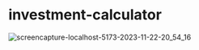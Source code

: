 # investment-calculator

![screencapture-localhost-5173-2023-11-22-20_54_16](https://github.com/TriBhaskar/investment-calculator/assets/99524057/ae32e244-f8a8-46b5-a252-a040df90dc5a)
